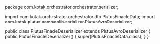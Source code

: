 package com.kotak.orchestrator.orchestrator.serializer;

import com.kotak.orchestrator.orchestrator.dto.PlutusFinacleData;
import com.kotak.plutus.commonlib.serializer.PlutusAvroDeserializer;


public class PlutusFinacleDeserializer extends PlutusAvroDeserializer<PlutusFinacleData> {
    public PlutusFinacleDeserializer() {
        super(PlutusFinacleData.class);
    }
}
